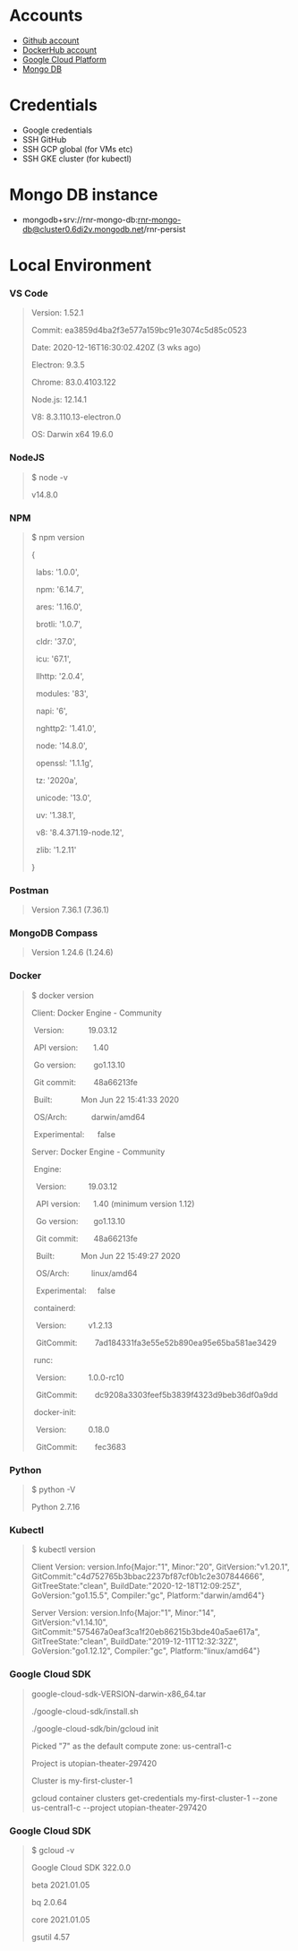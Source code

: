 # Accounts
- [Github account](https://github.com)
- [DockerHub account](https://hub.docker.com/?ref=login)
- [Google Cloud Platform](https://console.cloud.google.com/billing/01D4EF-77D620-DAFCAA?project=utopian-theater-297420)
- [Mongo DB](https://account.mongodb.com/account/login)

# Credentials
- Google credentials
- SSH GitHub
- SSH GCP global (for VMs etc)
- SSH GKE cluster (for kubectl)

# Mongo DB instance
- mongodb+srv://rnr-mongo-db:rnr-mongo-db@cluster0.6di2v.mongodb.net/rnr-persist

# Local Environment

### VS Code
> Version: 1.52.1
> 
> Commit: ea3859d4ba2f3e577a159bc91e3074c5d85c0523
> 
> Date: 2020-12-16T16:30:02.420Z (3 wks ago)
> 
> Electron: 9.3.5
> 
> Chrome: 83.0.4103.122
> 
> Node.js: 12.14.1
> 
> V8: 8.3.110.13-electron.0
> 
> OS: Darwin x64 19.6.0

### NodeJS
> $ node -v
> 
> v14.8.0

### NPM
> $ npm version
> 
> {
> 
>   labs: '1.0.0',
> 
>   npm: '6.14.7',
> 
>   ares: '1.16.0',
> 
>   brotli: '1.0.7',
> 
>   cldr: '37.0',
> 
>   icu: '67.1',
> 
>   llhttp: '2.0.4',
> 
>   modules: '83',
> 
>   napi: '6',
> 
>   nghttp2: '1.41.0',
> 
>   node: '14.8.0',
> 
>   openssl: '1.1.1g',
> 
>   tz: '2020a',
> 
>   unicode: '13.0',
> 
>   uv: '1.38.1',
> 
>   v8: '8.4.371.19-node.12',
> 
>   zlib: '1.2.11'
> 
> }

### Postman
> Version 7.36.1 (7.36.1)

### MongoDB Compass
> Version 1.24.6 (1.24.6)

### Docker
> $ docker version
> 
> Client: Docker Engine - Community
> 
>  Version:           19.03.12
> 
>  API version:       1.40
> 
>  Go version:        go1.13.10
> 
>  Git commit:        48a66213fe
> 
>  Built:             Mon Jun 22 15:41:33 2020
> 
>  OS/Arch:           darwin/amd64
> 
>  Experimental:      false
> 
> 
> Server: Docker Engine - Community
> 
>  Engine:
> 
>   Version:          19.03.12
> 
>   API version:      1.40 (minimum version 1.12)
> 
>   Go version:       go1.13.10
> 
>   Git commit:       48a66213fe
> 
>   Built:            Mon Jun 22 15:49:27 2020
> 
>   OS/Arch:          linux/amd64
> 
>   Experimental:     false
> 
>  containerd:
> 
>   Version:          v1.2.13
> 
>   GitCommit:        7ad184331fa3e55e52b890ea95e65ba581ae3429
> 
>  runc:
> 
>   Version:          1.0.0-rc10
> 
>   GitCommit:        dc9208a3303feef5b3839f4323d9beb36df0a9dd
> 
>  docker-init:
> 
>   Version:          0.18.0
> 
>   GitCommit:        fec3683

### Python
> $ python -V
> 
> Python 2.7.16

### Kubectl
> $ kubectl version
> 
> Client Version: version.Info{Major:"1", Minor:"20", GitVersion:"v1.20.1", GitCommit:"c4d752765b3bbac2237bf87cf0b1c2e307844666", GitTreeState:"clean", BuildDate:"2020-12-18T12:09:25Z", GoVersion:"go1.15.5", Compiler:"gc", Platform:"darwin/amd64"}
> 
> Server Version: version.Info{Major:"1", Minor:"14", GitVersion:"v1.14.10", GitCommit:"575467a0eaf3ca1f20eb86215b3bde40a5ae617a", GitTreeState:"clean", BuildDate:"2019-12-11T12:32:32Z", GoVersion:"go1.12.12", Compiler:"gc", Platform:"linux/amd64"}

### Google Cloud SDK
> google-cloud-sdk-VERSION-darwin-x86_64.tar
> 
> ./google-cloud-sdk/install.sh
> 
> ./google-cloud-sdk/bin/gcloud init
> 
> Picked "7" as the default compute zone: us-central1-c
> 
> Project is utopian-theater-297420
> 
> Cluster is my-first-cluster-1
> 
> gcloud container clusters get-credentials my-first-cluster-1 --zone us-central1-c --project utopian-theater-297420

### Google Cloud SDK
> $ gcloud -v
> 
> Google Cloud SDK 322.0.0
> 
> beta 2021.01.05
> 
> bq 2.0.64
> 
> core 2021.01.05
> 
> gsutil 4.57
